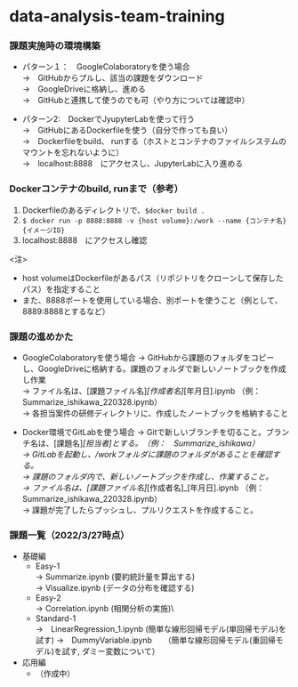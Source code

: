 # data-analysis-team-training


### 課題実施時の環境構築

- パターン１：　GoogleColaboratoryを使う場合 \
  ->　GitHubからプルし、該当の課題をダウンロード \
  ->　GoogleDriveに格納し、進める \
  ->　GitHubと連携して使うのでも可（やり方については確認中）


- パターン2:　DockerでJyupyterLabを使って行う \
  ->　GitHubにあるDockerfileを使う（自分で作っても良い） \
  ->　Dockerfileをbuild、 runする（ホストとコンテナのファイルシステムのマウントを忘れないように） \
  ->　localhost:8888　にアクセスし、JupyterLabに入り進める


### Dockerコンテナのbuild, runまで（参考）
1.  Dockerfileのあるディレクトリで、``` $docker build . ```
2.  ``` $ docker run -p 8888:8888 -v {host volume}:/work --name {コンテナ名} {イメージID} ```
3.  localhost:8888　にアクセスし確認

<注> 
- host volumeはDockerfileがあるパス（リポジトリをクローンして保存したパス）を指定すること
- また、8888ポートを使用している場合、別ポートを使うこと（例として、8889:8888とするなど）


### 課題の進めかた

- GoogleColaboratoryを使う場合
  -> GitHubから課題のフォルダをコピーし、GoogleDriveに格納する。課題のフォルダで新しいノートブックを作成し作業　\
  -> ファイル名は、[課題ファイル名]_[作成者名]_[年月日].ipynb （例：　Summarize_ishikawa_220328.ipynb）　\
  -> 各担当案件の研修ディレクトリに、作成したノートブックを格納すること

- Docker環境でGitLabを使う場合
  -> Gitで新しいブランチを切ること。ブランチ名は、[課題名]_[担当者]とする。　（例：　Summarize_ishikawa）　\
  -> GitLabを起動し、/workフォルダに課題のフォルダがあることを確認する。　\
  -> 課題のフォルダ内で、新しいノートブックを作成し、作業すること。　\
  -> ファイル名は、[課題ファイル名]_[作成者名]_[年月日].ipynb （例：　Summarize_ishikawa_220328.ipynb）　\
  -> 課題が完了したらプッシュし、プルリクエストを作成すること。


### 課題一覧（2022/3/27時点）
- 基礎編
  - Easy-1\
    -> Summarize.ipynb (要約統計量を算出する)\
    -> Visualize.ipynb (データの分布を確認する)
  - Easy-2\
    -> Correlation.ipynb (相関分析の実施)\
  - Standard-1\
    ->　LinearRegression_1.ipynb (簡単な線形回帰モデル(単回帰モデル)を試す)
    ->　DummyVariable.ipynb　　（簡単な線形回帰モデル(重回帰モデル)を試す, ダミー変数について）
- 応用編
  - （作成中）
